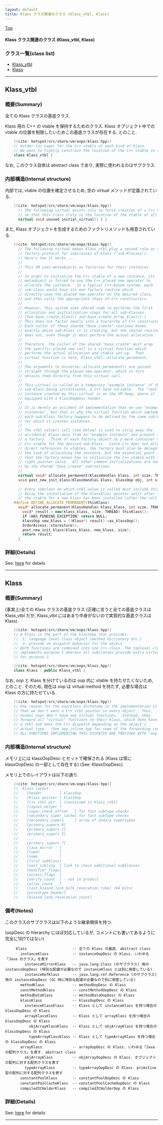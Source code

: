 ```yaml
---
layout: default
title: Klass クラス関連のクラス (Klass_vtbl, Klass)
---
```

[Top](../index.html)

#### Klass クラス関連のクラス (Klass_vtbl, Klass)



### クラス一覧(class list)

  * [Klass_vtbl](#noVhOUHTRt)
  * [Klass](#no1wOZOPAn)


---
## <a name="noVhOUHTRt" id="noVhOUHTRt">Klass_vtbl</a>

### 概要(Summary)
全ての Klass クラスの基底クラス.

Klass 用の C++ の vtable を保持するためのクラス.
Klass オブジェクト中での vtable の位置を制限したいためこの基底クラスが存在する, とのこと.


```cpp
    ((cite: hotspot/src/share/vm/oops/klass.hpp))
    // Holder (or cage) for the C++ vtable of each kind of Klass.
    // We want to tightly constrain the location of the C++ vtable in the overall layout.
    class Klass_vtbl {
```

なお, このクラス自体は abstract class であり, 実際に使われるのはサブクラス.

### 内部構造(Internal structure)
内部では, vtable の位置を確定させるため, 空の virtual メソッドが定義されている.


```cpp
    ((cite: hotspot/src/share/vm/oops/klass.hpp))
      // The following virtual exists only to force creation of a C++ vtable,
      // so that this class truly is the location of the vtable of all Klasses.
      virtual void unused_initial_virtual() { }
```

また, Klass オブジェクトを生成するためのファクトリメソッドも用意されている.


```cpp
    ((cite: hotspot/src/share/vm/oops/klass.hpp))
      // The following virtual makes Klass_vtbl play a second role as a
      // factory protocol for subclasses of Klass ("sub-Klasses").
      // Here's how it works....
      //
      // This VM uses metaobjects as factories for their instances.
      //
      // In order to initialize the C++ vtable of a new instance, its
      // metaobject is forced to use the C++ placed new operator to
      // allocate the instance.  In a typical C++-based system, each
      // sub-class would have its own factory routine which
      // directly uses the placed new operator on the desired class,
      // and then calls the appropriate chain of C++ constructors.
      //
      // However, this system uses shared code to performs the first
      // allocation and initialization steps for all sub-Klasses.
      // (See base_create_klass() and base_create_array_klass().)
      // This does not factor neatly into a hierarchy of C++ constructors.
      // Each caller of these shared "base_create" routines knows
      // exactly which sub-Klass it is creating, but the shared routine
      // does not, even though it must perform the actual allocation.
      //
      // Therefore, the caller of the shared "base_create" must wrap
      // the specific placed new call in a virtual function which
      // performs the actual allocation and vtable set-up.  That
      // virtual function is here, Klass_vtbl::allocate_permanent.
      //
      // The arguments to Universe::allocate_permanent() are passed
      // straight through the placed new operator, which in turn
      // obtains them directly from this virtual call.
      //
      // This virtual is called on a temporary "example instance" of the
      // sub-Klass being instantiated, a C++ auto variable.  The "real"
      // instance created by this virtual is on the VM heap, where it is
      // equipped with a klassOopDesc header.
      //
      // It is merely an accident of implementation that we use "example
      // instances", but that is why the virtual function which implements
      // each sub-Klass factory happens to be defined by the same sub-Klass
      // for which it creates instances.
      //
      // The vtbl_value() call (see below) is used to strip away the
      // accidental Klass-ness from an "example instance" and present it as
      // a factory.  Think of each factory object as a mere container of the
      // C++ vtable for the desired sub-Klass.  Since C++ does not allow
      // direct references to vtables, the factory must also be delegated
      // the task of allocating the instance, but the essential point is
      // that the factory knows how to initialize the C++ vtable with the
      // right pointer value.  All other common initializations are handled
      // by the shared "base_create" subroutines.
      //
      virtual void* allocate_permanent(KlassHandle& klass, int size, TRAPS) const = 0;
      void post_new_init_klass(KlassHandle& klass, klassOop obj, int size) const;
    
      // Every subclass on which vtbl_value is called must include this macro.
      // Delay the installation of the klassKlass pointer until after the
      // the vtable for a new klass has been installed (after the call to new()).
    #define DEFINE_ALLOCATE_PERMANENT(thisKlass)                                  \
      void* allocate_permanent(KlassHandle& klass_klass, int size, TRAPS) const { \
        void* result = new(klass_klass, size, THREAD) thisKlass();                \
        if (HAS_PENDING_EXCEPTION) return NULL;                                   \
        klassOop new_klass = ((Klass*) result)->as_klassOop();                    \
        OrderAccess::storestore();                                                \
        post_new_init_klass(klass_klass, new_klass, size);                        \
        return result;                                                            \
      }
```




### 詳細(Details)
See: [here](../doxygen/classKlass__vtbl.html) for details

---
## <a name="no1wOZOPAn" id="no1wOZOPAn">Klass</a>

### 概要(Summary)
(事実上)全ての Klass クラスの基底クラス
(正確に言うと全ての基底クラスは Klass_vtbl だが, Klass_vtbl にはあまり中身がないので実質的な基底クラスは Klass).


```cpp
    ((cite: hotspot/src/share/vm/oops/klass.hpp))
    // A Klass is the part of the klassOop that provides:
    //  1: language level class object (method dictionary etc.)
    //  2: provide vm dispatch behavior for the object
    // Both functions are combined into one C++ class. The toplevel class "Klass"
    // implements purpose 1 whereas all subclasses provide extra virtual functions
    // for purpose 2.
```


```cpp
    ((cite: hotspot/src/share/vm/oops/klass.hpp))
    class Klass : public Klass_vtbl {
```

なお, oop と Klass を分けているのは oop 内に vtable を持たせたくないため, とのこと.
そのため, 現在は oop は virtual method を持たず, 必要な場合は Klass の方に持たせている.


```cpp
    ((cite: hotspot/src/share/vm/oops/klass.hpp))
    // One reason for the oop/klass dichotomy in the implementation is
    // that we don't want a C++ vtbl pointer in every object.  Thus,
    // normal oops don't have any virtual functions.  Instead, they
    // forward all "virtual" functions to their klass, which does have
    // a vtbl and does the C++ dispatch depending on the object's
    // actual type.  (See oop.inline.hpp for some of the forwarding code.)
    // ALL FUNCTIONS IMPLEMENTING THIS DISPATCH ARE PREFIXED WITH "oop_"!
```

### 内部構造(Internal structure)
メモリ上には klassOopDesc とセットで確保される (Klass は常に klassOopDesc の一部として存在する) (See: KlassOopDesc).

メモリ上でのレイアウトは以下の通り.


```cpp
    ((cite: hotspot/src/share/vm/oops/klass.hpp))
    //  Klass layout:
    //    [header        ] klassOop
    //    [klass pointer ] klassOop
    //    [C++ vtbl ptr  ] (contained in Klass_vtbl)
    //    [layout_helper ]
    //    [super_check_offset   ] for fast subtype checks
    //    [secondary_super_cache] for fast subtype checks
    //    [secondary_supers     ] array of 2ndary supertypes
    //    [primary_supers 0]
    //    [primary_supers 1]
    //    [primary_supers 2]
    //    ...
    //    [primary_supers 7]
    //    [java_mirror   ]
    //    [super         ]
    //    [name          ]
    //    [first subklass]
    //    [next_sibling  ] link to chain additional subklasses
    //    [modifier_flags]
    //    [access_flags  ]
    //    [verify_count  ] - not in product
    //    [alloc_count   ]
    //    [last_biased_lock_bulk_revocation_time] (64 bits)
    //    [prototype_header]
    //    [biased_lock_revocation_count]
```

### 備考(Notes)
このクラスのサブクラスは以下のような継承関係を持つ.

(oopDesc の hierarchy にほぼ対応しているが, コメントにも書いてあるように完全に1対1ではない)

         Klass                     -- 全ての Klass の基底. abstract class
           instanceKlass           -- instanceOopDesc の Klass. いわゆる「Java のクラス」を表す
             instanceMirrorKlass   -- java.lang.Class (のサブクラス) 用の instanceOopDesc (特別な配慮が必要なので instanceKlass とは別に用意している)
             instanceRefKlass      -- java.lang.ref.Reference (のサブクラス) 用の instanceOopDesc (GC 時に特別な配慮が必要なので別に用意している)
           methodKlass             -- methodOopDesc の Klass
           constMethodKlass        -- constMethodOopDesc の Klass
           methodDataKlass         -- methodDataOopDesc の Klass
           klassKlass              -- klassOopDesc の Klass
             instanceKlassKlass    -- Klass として instanceKlass を持つ場合の klassOopDesc の Klass
             arrayKlassKlass       -- Klass として arrayKlass を持つ場合の klassOopDesc の Klass
               objArrayKlassKlass  -- Klass として objArrayKlass を持つ場合の klassOopDesc の Klass
               typeArrayKlassKlass -- Klass として typeArrayKlass を持つ場合の klassOopDesc の Klass
           arrayKlass              -- arrayOopDesc の Klass. いわゆる「Java の配列クラス」を表す. abstract class
             objArrayKlass         -- objArrayOopDesc の Klass. オブジェクトの配列に対する配列クラスを表す
             typeArrayKlass        -- typeArrayOopDesc の Klass. primitive 型の配列に対する配列クラスを表す
           constantPoolKlass       -- constantPoolOopDesc の Klass
           constantPoolCacheKlass  -- constantPoolCacheOopDesc の Klass
           compiledICHolderKlass   -- compiledICHolderOop の Klass




### 詳細(Details)
See: [here](../doxygen/classKlass.html) for details

---
